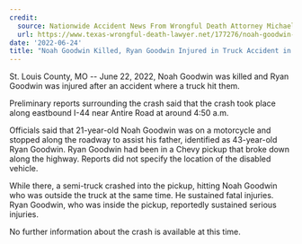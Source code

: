 ```yaml
---
credit:
  source: Nationwide Accident News From Wrongful Death Attorney Michael Grossman
  url: https://www.texas-wrongful-death-lawyer.net/177276/noah-goodwin-truck-accident-st-louis-county-mo.htm
date: '2022-06-24'
title: "Noah Goodwin Killed, Ryan Goodwin Injured in Truck Accident in St. Louis County, MO"
---
```

St. Louis County, MO -- June 22, 2022, Noah Goodwin was killed and Ryan Goodwin was injured after an accident where a truck hit them.

Preliminary reports surrounding the crash said that the crash took place along eastbound I-44 near Antire Road at around 4:50 a.m.

Officials said that 21-year-old Noah Goodwin was on a motorcycle and stopped along the roadway to assist his father, identified as 43-year-old Ryan Goodwin. Ryan Goodwin had been in a Chevy pickup that broke down along the highway. Reports did not specify the location of the disabled vehicle.

While there, a semi-truck crashed into the pickup, hitting Noah Goodwin who was outside the truck at the same time. He sustained fatal injuries. Ryan Goodwin, who was inside the pickup, reportedly sustained serious injuries.

No further information about the crash is available at this time.
